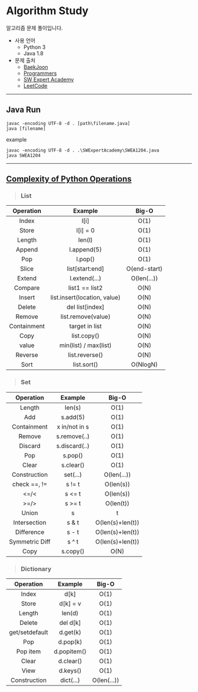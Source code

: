 # Algorithm Study

알고리즘 문제 풀이입니다.

- 사용 언어
  - Python 3
  - Java 1.8
- 문제 출처
  - [BaekJoon](https://www.acmicpc.net)
  - [Programmers](https://programmers.co.kr/learn/challenges)
  - [SW Expert Academy](https://swexpertacademy.com/main/main.do)
  - [LeetCode](https://leetcode.com/problemset/all)

---

## Java Run

```
javac -encoding UTF-8 -d . [path\filename.java]
java [filename]
```

example

```
javac -encoding UTF-8 -d . .\SWExpertAcademy\SWEA1204.java
java SWEA1204
```

---

## [Complexity of Python Operations](https://www.ics.uci.edu/~pattis/ICS-33/lectures/complexitypython.txt)

> ### List

|  Operation  |           Example            |    Big-O     |
| :---------: | :--------------------------: | :----------: |
|    Index    |             l[i]             |     O(1)     |
|    Store    |           l[i] = 0           |     O(1)     |
|   Length    |            len(l)            |     O(1)     |
|   Append    |         l.append(5)          |     O(1)     |
|     Pop     |           l.pop()            |     O(1)     |
|    Slice    |       list[start:end]        | O(end-start) |
|   Extend    |        l.extend(...)         | O(len(...))  |
|   Compare   |        list1 == list2        |     O(N)     |
|   Insert    | list.insert(location, value) |     O(N)     |
|   Delete    |       del list[index]        |     O(N)     |
|   Remove    |      list.remove(value)      |     O(N)     |
| Containment |        target in list        |     O(N)     |
|    Copy     |         list.copy()          |     O(N)     |
|    value    |    min(list) / max(list)     |     O(N)     |
|   Reverse   |        list.reverse()        |     O(N)     |
|    Sort     |         list.sort()          |   O(NlogN)   |

> ### Set

|   Operation    |    Example    |      Big-O       |
| :------------: | :-----------: | :--------------: |
|     Length     |    len(s)     |       O(1)       |
|      Add       |   s.add(5)    |       O(1)       |
|  Containment   | x in/not in s |       O(1)       |
|     Remove     | s.remove(..)  |       O(1)       |
|    Discard     | s.discard(..) |       O(1)       |
|      Pop       |    s.pop()    |       O(1)       |
|     Clear      |   s.clear()   |       O(1)       |
|  Construction  |   set(...)    |   O(len(...))    |
|  check ==, !=  |    s != t     |    O(len(s))     |
|      <=/<      |    s <= t     |    O(len(s))     |
|      >=/>      |    s >= t     |    O(len(t))     |
|     Union      |     s | t     | O(len(s)+len(t)) |
|  Intersection  |     s & t     | O(len(s)+len(t)) |
|   Difference   |     s - t     | O(len(s)+len(t)) |
| Symmetric Diff |     s ^ t     | O(len(s)+len(t)) |
|      Copy      |   s.copy()    |       O(N)       |

> ### Dictionary

|   Operation    |   Example   |    Big-O    |
| :------------: | :---------: | :---------: |
|     Index      |    d[k]     |    O(1)     |
|     Store      |  d[k] = v   |    O(1)     |
|     Length     |   len(d)    |    O(1)     |
|     Delete     |  del d[k]   |    O(1)     |
| get/setdefault |  d.get(k)   |    O(1)     |
|      Pop       |  d.pop(k)   |    O(1)     |
|    Pop item    | d.popitem() |    O(1)     |
|     Clear      |  d.clear()  |    O(1)     |
|      View      |  d.keys()   |    O(1)     |
|  Construction  |  dict(...)  | O(len(...)) |
